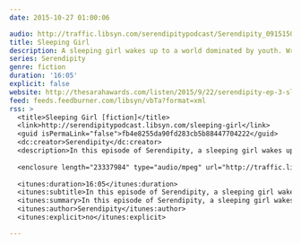```yaml
---
date: 2015-10-27 01:00:06

audio: http://traffic.libsyn.com/serendipitypodcast/Serendipity_09151501.mp3
title: Sleeping Girl
description: A sleeping girl wakes up to a world dominated by youth. Written and produced by Eliza Smith and Mark Ristich.
series: Serendipity
genre: fiction
duration: '16:05'
explicit: false
website: http://thesarahawards.com/listen/2015/9/22/serendipity-ep-3-sleeping-girl-by-eliza-smith-and-mark-ristich
feed: feeds.feedburner.com/libsyn/vbTa?format=xml
rss: >
  <title>Sleeping Girl [fiction]</title>
  <link>http://serendipitypodcast.libsyn.com/sleeping-girl</link>
  <guid isPermaLink="false">fb4e8255da90fd283cb5b88447704222</guid>
  <dc:creator>Serendipity</dc:creator>
  <description>In this episode of Serendipity, a sleeping girl wakes up to a world dominated by youth, and Martin tries to stitch together his memories of Ann while imagining their future. Featuring the piece "Sleeping Girl" which was written and produced by Eliza Smith and Mark Ristich of NPR's Snap Judgment. "Sleeping Girl"  was voiced by Katie Mingle and Eliza Smith. Leon Morimoto composed the score.</description>
  
  <enclosure length="23337984" type="audio/mpeg" url="http://traffic.libsyn.com/serendipitypodcast/Serendipity_09151501.mp3" />
  
  <itunes:duration>16:05</itunes:duration>
  <itunes:subtitle>In this episode of Serendipity, a sleeping girl wakes up to a world dominated by youth, and Martin tries to stitch together his memories of Ann while imagining their future.</itunes:subtitle>
  <itunes:summary>In this episode of Serendipity, a sleeping girl wakes up to a world dominated by youth, and Martin tries to stitch together his memories of Ann while imagining their future. Featuring the piece "Sleeping Girl" which was written and produced by Eliza Smith and Mark Ristich of NPR's Snap Judgment. "Sleeping Girl"  was voiced by Katie Mingle and Eliza Smith. Leon Morimoto composed the score.</itunes:summary>
  <itunes:author>Serendipity</itunes:author>
  <itunes:explicit>no</itunes:explicit>

---
```


